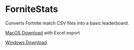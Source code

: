 # ForniteStats

Converts Fortnite match CSV files into a basic leaderboard.


[MacOS Download](https://drive.google.com/open?id=1v51MljsCU1FrBEkR9JBQyn1pWneRWmBc "MacOS") with Excel export

[Windows Download](https://drive.google.com/open?id=15JMf_EWAWPX5nhjHQ2-m1DkngbsN7zq8 "Windows")
